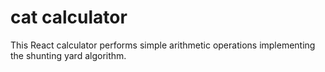 # cat calculator
This React calculator performs simple arithmetic operations implementing the shunting yard algorithm.
